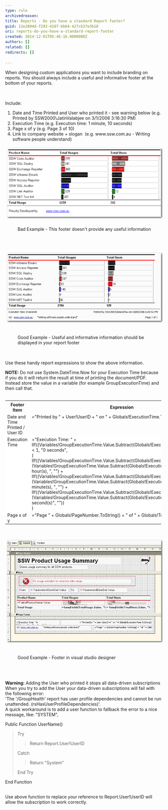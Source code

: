 ```yaml
---
type: rule
archivedreason: 
title: Reports - Do you have a standard Report footer?
guid: 12e2004d-f293-418f-bb64-427cb37e3b18
uri: reports-do-you-have-a-standard-report-footer
created: 2014-12-01T05:46:16.0000000Z
authors: []
related: []
redirects: []

---
```



<p>When designing custom applications you want to include branding on reports. 
                    You should always include a useful and informative footer at the bottom of your reports.<br></p>
<br><excerpt class='endintro'></excerpt><br>
<div>Include:</div><ol><li>​​Date and Time Printed and User who printed it - see warning below (e.g. Printed by SSW2000\JatinValabjee on 3/1/2006 3:16:30 PM)<br></li><li>Execution Time (e.g. Execution time: 1 minute, 10 seconds)<br></li><li>Page x of y (e.g. Page 3 of 10)<br></li><li>Link to company website + slogan  (e.g. www.ssw.com.au - Writing software people understand)<br></li></ol><div>
   <img alt="RSRulesBadFooter.gif" src="RSRulesBadFooter.gif" style="margin:5px;" />
   <br> </div><dd class="ssw15-rteElement-FigureBad">Bad Example - This footer doesn't provide any useful information </dd><p>
   <br> </p><p>
   <img alt="RSRulesGoodFooter.gif" src="RSRulesGoodFooter.gif" style="margin:5px;" /> </p><dd class="ssw15-rteElement-FigureGood">Good Example - Useful and informative information should be displayed in your report footer</dd><div class="ssw15-rteElement-FigureGood">
   <br> </div><p>Use these handy report expressions to show the above information.</p><p><strong>NOTE:</strong> Do not use System.DateTime.Now​ for your Execution Time because if you do it will return the result at time of printing the document/PDF.  Instead store the value in a variable (for example GroupExecutionTime) and then call that.<br><br></p><table class="clsSSWTable" border="0" cellspacing="0" cellpadding="5"><tbody><tr><th>Footer Item</th><th>Expression</th><th>Sample Output</th></tr><tr><td valign="top">Date and Time Printed / User ID</td><td valign="top">="Printed by " + User!UserID + " on " + 
                            Globals!ExecutionTime.ToString()</td><td valign="top">Printed by SSW2000\JatinValabjee on 3/1/2006 3:16:30 PM</td></tr><tr style="background-color:white;"><td valign="top">Execution Time</td><td valign="top">
                            ="Execution Time: " +<br>
                            IIf((Variables!GroupExecutionTime.Value.Subtract(Globals!ExecutionTime).TotalSeconds < 1, "0 
                            seconds",
                            <br>
                            (<br>
                            IIf((Variables!GroupExecutionTime.Value.Subtract(Globals!ExecutionTime).Hours > 0, (Variables!GroupExecutionTime.Value.Subtract(Globals!ExecutionTime).Hours & " hour(s), ", "") +<br>
                            IIf((Variables!GroupExecutionTime.Value.Subtract(Globals!ExecutionTime).Minutes > 0, (Variables!GroupExecutionTime.Value.Subtract(Globals!ExecutionTime).Minutes & " minute(s), ", 
                            "") +<br>
                            IIf((Variables!GroupExecutionTime.Value.Subtract(Globals!ExecutionTime).Seconds > 0, (Variables!GroupExecutionTime.Value.Subtract(Globals!ExecutionTime).Seconds & " second(s)", ""))<br>
                            )
                        </td><td valign="top">Execution time: 1 minute, 10 seconds</td></tr><tr><td valign="top">
                            Page x of y
                        </td><td valign="top">
                            ="Page " + Globals!PageNumber.ToString() + " of " + 
                            Globals!TotalPages.ToString()</td><td valign="top">
                            Page 3 of 10</td></tr></tbody></table>​​​
<br><p></p><p><img alt="footerInDesigner.gif" src="footerInDesigner.gif" style="margin:5px;" /><br> </p><dd class="ssw15-rteElement-FigureGood">Good Example - Footer in visual studio designer</dd><div><br> </div><p><br><strong>Warning:</strong> Adding the User who printed it stops all data-driven subscriptions 
   <br>When you try to add the User your data-driven subscriptions will fail with the following error:<br>'The '/GroupHealth' report has user profile dependencies and cannot be run unattended. (rsHasUserProfileDependencies)'. 
   <br>A quick workaround is to add a user function to fallback the error to a nice message, like: "SYSTEM", 
   </p><p class="ssw15-rteElement-GreyBox"><div dir="ltr"> Public Function UserName()</div><blockquote dir="ltr" style="margin-right:0px;"><div>Try</div><blockquote dir="ltr" style="margin-right:0px;"><div>Return Report.User!UserID</div></blockquote><div dir="ltr">Catch<br></div><blockquote dir="ltr" style="margin-right:0px;"><div dir="ltr">Return "System"<br> </div></blockquote><div dir="ltr">End Try</div></blockquote><div dir="ltr">End Function 
   </div></p><p>
   <br>Use above function to replace your reference to Report.User!UserID will allow the subscription to work correctly. 
   <br></p>


